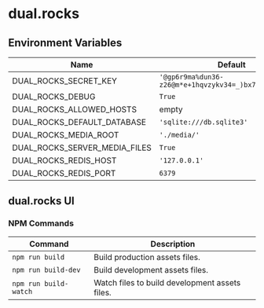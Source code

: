 # dual.rocks

## Environment Variables

| Name | Default |
|--|--|
| DUAL_ROCKS_SECRET_KEY | `'@gp6r9ma%dun36-z26@m*e+1hqvzykv34=_)bx7^i9#!z@x3kf'` |
| DUAL_ROCKS_DEBUG | `True` |
| DUAL_ROCKS_ALLOWED_HOSTS | empty |
| DUAL_ROCKS_DEFAULT_DATABASE | `'sqlite:///db.sqlite3'` |
| DUAL_ROCKS_MEDIA_ROOT | `'./media/'` |
| DUAL_ROCKS_SERVER_MEDIA_FILES | `True` |
| DUAL_ROCKS_REDIS_HOST | `'127.0.0.1'` |
| DUAL_ROCKS_REDIS_PORT | `6379` |

## dual.rocks UI

### NPM Commands

| Command | Description |
|--|--|
| `npm run build` | Build production assets files. |
| `npm run build-dev` | Build development assets files. |
| `npm run build-watch` | Watch files to build development assets files. |
